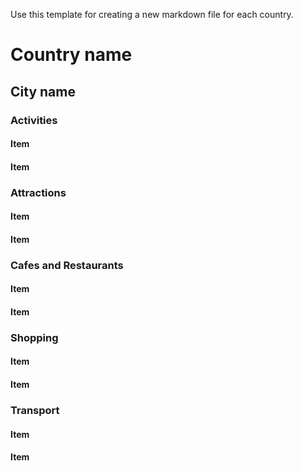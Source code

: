 Use this template for creating a new markdown file for each country.

# Country name

## City name

### Activities

#### Item

#### Item

### Attractions

#### Item

#### Item

### Cafes and Restaurants

#### Item

#### Item

### Shopping

#### Item

#### Item

### Transport

#### Item

#### Item
